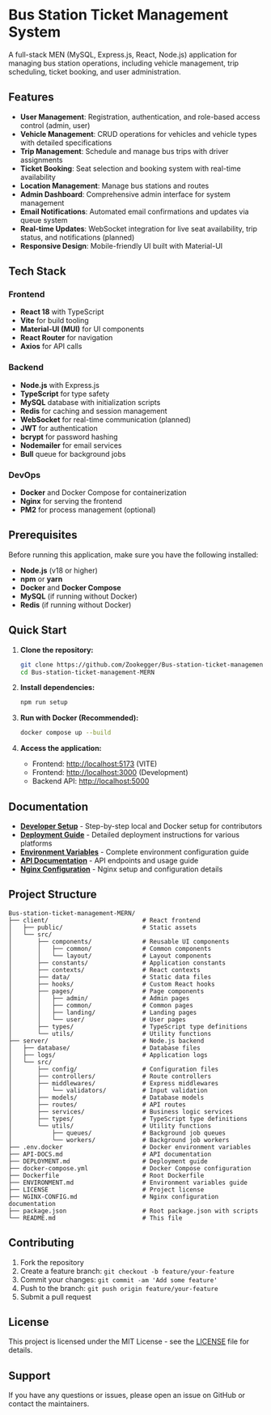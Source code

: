 # Bus Station Ticket Management System

A full-stack MEN (MySQL, Express.js, React, Node.js) application for managing bus station operations, including vehicle management, trip scheduling, ticket booking, and user administration.

## Features

- **User Management**: Registration, authentication, and role-based access control (admin, user)
- **Vehicle Management**: CRUD operations for vehicles and vehicle types with detailed specifications
- **Trip Management**: Schedule and manage bus trips with driver assignments
- **Ticket Booking**: Seat selection and booking system with real-time availability
- **Location Management**: Manage bus stations and routes
- **Admin Dashboard**: Comprehensive admin interface for system management
- **Email Notifications**: Automated email confirmations and updates via queue system
- **Real-time Updates**: WebSocket integration for live seat availability, trip status, and notifications (planned)
- **Responsive Design**: Mobile-friendly UI built with Material-UI

## Tech Stack

### Frontend

- **React 18** with TypeScript
- **Vite** for build tooling
- **Material-UI (MUI)** for UI components
- **React Router** for navigation
- **Axios** for API calls

### Backend

- **Node.js** with Express.js
- **TypeScript** for type safety
- **MySQL** database with initialization scripts
- **Redis** for caching and session management
- **WebSocket** for real-time communication (planned)
- **JWT** for authentication
- **bcrypt** for password hashing
- **Nodemailer** for email services
- **Bull** queue for background jobs

### DevOps

- **Docker** and Docker Compose for containerization
- **Nginx** for serving the frontend
- **PM2** for process management (optional)

## Prerequisites

Before running this application, make sure you have the following installed:

- **Node.js** (v18 or higher)
- **npm** or **yarn**
- **Docker** and **Docker Compose**
- **MySQL** (if running without Docker)
- **Redis** (if running without Docker)

## Quick Start

1. **Clone the repository:**

    ```bash
    git clone https://github.com/Zookegger/Bus-station-ticket-management-MERN.git
    cd Bus-station-ticket-management-MERN
    ```

2. **Install dependencies:**

    ```bash
    npm run setup
    ```

3. **Run with Docker (Recommended):**

    ```bash
    docker compose up --build
    ```

4. **Access the application:**
    - Frontend: <http://localhost:5173> (VITE)
    - Frontend: <http://localhost:3000> (Development)
    - Backend API: <http://localhost:5000>

## Documentation

- **[Developer Setup](DEV-SETUP.md)** - Step-by-step local and Docker setup for contributors
- **[Deployment Guide](DEPLOYMENT.md)** - Detailed deployment instructions for various platforms
- **[Environment Variables](ENVIRONMENT.md)** - Complete environment configuration guide
- **[API Documentation](API-DOCS.md)** - API endpoints and usage guide
- **[Nginx Configuration](NGINX-CONFIG.md)** - Nginx setup and configuration details

## Project Structure

```text
Bus-station-ticket-management-MERN/
├── client/                          # React frontend
│   ├── public/                      # Static assets
│   └── src/
│       ├── components/              # Reusable UI components
│       │   ├── common/              # Common components
│       │   └── layout/              # Layout components
│       ├── constants/               # Application constants
│       ├── contexts/                # React contexts
│       ├── data/                    # Static data files
│       ├── hooks/                   # Custom React hooks
│       ├── pages/                   # Page components
│       │   ├── admin/               # Admin pages
│       │   ├── common/              # Common pages
│       │   ├── landing/             # Landing pages
│       │   └── user/                # User pages
│       ├── types/                   # TypeScript type definitions
│       └── utils/                   # Utility functions
├── server/                          # Node.js backend
│   ├── database/                    # Database files
│   ├── logs/                        # Application logs
│   └── src/
│       ├── config/                  # Configuration files
│       ├── controllers/             # Route controllers
│       ├── middlewares/             # Express middlewares
│       │   └── validators/          # Input validation
│       ├── models/                  # Database models
│       ├── routes/                  # API routes
│       ├── services/                # Business logic services
│       ├── types/                   # TypeScript type definitions
│       └── utils/                   # Utility functions
│           ├── queues/              # Background job queues
│           └── workers/             # Background job workers
├── .env.docker                      # Docker environment variables
├── API-DOCS.md                      # API documentation
├── DEPLOYMENT.md                    # Deployment guide
├── docker-compose.yml               # Docker Compose configuration
├── Dockerfile                       # Root Dockerfile
├── ENVIRONMENT.md                   # Environment variables guide
├── LICENSE                          # Project license
├── NGINX-CONFIG.md                  # Nginx configuration documentation
├── package.json                     # Root package.json with scripts
└── README.md                        # This file
```

## Contributing

1. Fork the repository
2. Create a feature branch: `git checkout -b feature/your-feature`
3. Commit your changes: `git commit -am 'Add some feature'`
4. Push to the branch: `git push origin feature/your-feature`
5. Submit a pull request

## License

This project is licensed under the MIT License - see the [LICENSE](LICENSE) file for details.

## Support

If you have any questions or issues, please open an issue on GitHub or contact the maintainers.
